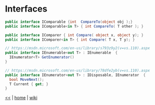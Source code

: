 # Interfaces

```cs
public interface IComparable {int  CompareTo(object obj );} 
public interface IComparable<in T> { int CompareTo(	T other ); }

public interface IComparer { int Compare( object x, object y); } 
public interface IComparer<in T> { int Compare( T x, T y); }

// https://msdn.microsoft.com/en-us/library/s793z9y2(v=vs.110).aspx
public interface IEnumerable<out T> : IEnumerable  { 
  IEnumerator<T> GetEnumerator() 
}  

// https://msdn.microsoft.com/en-us/library/78dfe2yb(v=vs.110).aspx
public interface IEnumerator<out T> : IDisposable, IEnumerator  {  
  bool MoveNext();  
  T Current { get; } 
}
```




[<<](../csdotnet.md) 
|
[home](../README.md) 
| 
[wiki](https://github.com/illegitimis/Tutorial/wiki) 